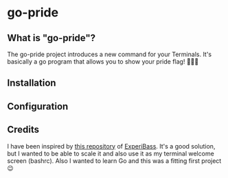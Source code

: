 # go-pride

## What is "go-pride"?
The go-pride project introduces a new command for your Terminals. It's basically a go program that allows you to show your pride flag! 🏳️‍🌈😃

## Installation

## Configuration

## Credits
I have been inspired by [this repository](https://github.com/ExperiBass/cli-pride-flags) of [ExperiBass](https://github.com/ExperiBass).
It's a good solution, but I wanted to be able to scale it and also use it as my terminal welcome screen (bashrc). 
Also I wanted to learn Go and this was a fitting first project 😉
